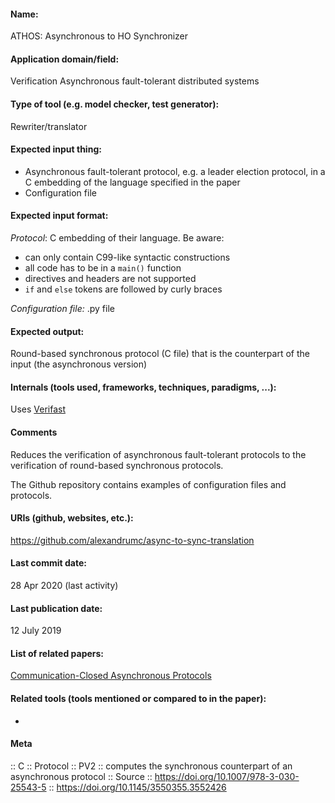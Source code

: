 #### Name:
ATHOS: Asynchronous to HO Synchronizer

#### Application domain/field:
Verification
Asynchronous fault-tolerant distributed systems

#### Type of tool (e.g. model checker, test generator):
Rewriter/translator

#### Expected input thing:
- Asynchronous fault-tolerant protocol, e.g. a leader election protocol, in a C embedding of the language specified in the paper
- Configuration file

#### Expected input format:
*Protocol*: C embedding of their language. Be aware:
- can only contain C99-like syntactic constructions
- all code has to be in a `main()` function
- directives and headers are not supported
- `if` and `else` tokens are followed by curly braces

*Configuration file:* .py file

#### Expected output:
Round-based synchronous protocol (C file) that is the counterpart of the input (the asynchronous version)

#### Internals (tools used, frameworks, techniques, paradigms, ...):
Uses [Verifast](Verifast.md)

#### Comments
Reduces the verification of asynchronous fault-tolerant protocols to the verification of round-based synchronous protocols.

The Github repository contains examples of configuration files and protocols.

#### URIs (github, websites, etc.):
https://github.com/alexandrumc/async-to-sync-translation

#### Last commit date:
28 Apr 2020 (last activity)

#### Last publication date:
12 July 2019

#### List of related papers:
[Communication-Closed Asynchronous Protocols](https://doi.org/10.1007/978-3-030-25543-5_20)

#### Related tools (tools mentioned or compared to in the paper):
-

#### Meta
:: C
:: Protocol
:: PV2 :: computes the synchronous counterpart of an asynchronous protocol
:: Source :: https://doi.org/10.1007/978-3-030-25543-5 :: https://doi.org/10.1145/3550355.3552426
